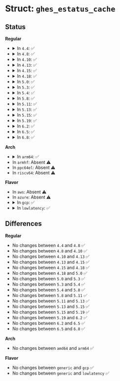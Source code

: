 # Struct: <code>ghes_estatus_cache</code>

## Status
<b>Regular</b>
<ul>
<li>
<details>
<summary>In <code>4.4</code>: ✅</summary>

```c
struct ghes_estatus_cache {
    u32 estatus_len;
    atomic_t count;
    struct acpi_hest_generic *generic;
    long long unsigned int time_in;
    struct callback_head rcu;
};
```
</details>
</li>
<li>
<details>
<summary>In <code>4.8</code>: ✅</summary>

```c
struct ghes_estatus_cache {
    u32 estatus_len;
    atomic_t count;
    struct acpi_hest_generic *generic;
    long long unsigned int time_in;
    struct callback_head rcu;
};
```
</details>
</li>
<li>
<details>
<summary>In <code>4.10</code>: ✅</summary>

```c
struct ghes_estatus_cache {
    u32 estatus_len;
    atomic_t count;
    struct acpi_hest_generic *generic;
    long long unsigned int time_in;
    struct callback_head rcu;
};
```
</details>
</li>
<li>
<details>
<summary>In <code>4.13</code>: ✅</summary>

```c
struct ghes_estatus_cache {
    u32 estatus_len;
    atomic_t count;
    struct acpi_hest_generic *generic;
    long long unsigned int time_in;
    struct callback_head rcu;
};
```
</details>
</li>
<li>
<details>
<summary>In <code>4.15</code>: ✅</summary>

```c
struct ghes_estatus_cache {
    u32 estatus_len;
    atomic_t count;
    struct acpi_hest_generic *generic;
    long long unsigned int time_in;
    struct callback_head rcu;
};
```
</details>
</li>
<li>
<details>
<summary>In <code>4.18</code>: ✅</summary>

```c
struct ghes_estatus_cache {
    u32 estatus_len;
    atomic_t count;
    struct acpi_hest_generic *generic;
    long long unsigned int time_in;
    struct callback_head rcu;
};
```
</details>
</li>
<li>
<details>
<summary>In <code>5.0</code>: ✅</summary>

```c
struct ghes_estatus_cache {
    u32 estatus_len;
    atomic_t count;
    struct acpi_hest_generic *generic;
    long long unsigned int time_in;
    struct callback_head rcu;
};
```
</details>
</li>
<li>
<details>
<summary>In <code>5.3</code>: ✅</summary>

```c
struct ghes_estatus_cache {
    u32 estatus_len;
    atomic_t count;
    struct acpi_hest_generic *generic;
    long long unsigned int time_in;
    struct callback_head rcu;
};
```
</details>
</li>
<li>
<details>
<summary>In <code>5.4</code>: ✅</summary>

```c
struct ghes_estatus_cache {
    u32 estatus_len;
    atomic_t count;
    struct acpi_hest_generic *generic;
    long long unsigned int time_in;
    struct callback_head rcu;
};
```
</details>
</li>
<li>
<details>
<summary>In <code>5.8</code>: ✅</summary>

```c
struct ghes_estatus_cache {
    u32 estatus_len;
    atomic_t count;
    struct acpi_hest_generic *generic;
    long long unsigned int time_in;
    struct callback_head rcu;
};
```
</details>
</li>
<li>
<details>
<summary>In <code>5.11</code>: ✅</summary>

```c
struct ghes_estatus_cache {
    u32 estatus_len;
    atomic_t count;
    struct acpi_hest_generic *generic;
    long long unsigned int time_in;
    struct callback_head rcu;
};
```
</details>
</li>
<li>
<details>
<summary>In <code>5.13</code>: ✅</summary>

```c
struct ghes_estatus_cache {
    u32 estatus_len;
    atomic_t count;
    struct acpi_hest_generic *generic;
    long long unsigned int time_in;
    struct callback_head rcu;
};
```
</details>
</li>
<li>
<details>
<summary>In <code>5.15</code>: ✅</summary>

```c
struct ghes_estatus_cache {
    u32 estatus_len;
    atomic_t count;
    struct acpi_hest_generic *generic;
    long long unsigned int time_in;
    struct callback_head rcu;
};
```
</details>
</li>
<li>
<details>
<summary>In <code>5.19</code>: ✅</summary>

```c
struct ghes_estatus_cache {
    u32 estatus_len;
    atomic_t count;
    struct acpi_hest_generic *generic;
    long long unsigned int time_in;
    struct callback_head rcu;
};
```
</details>
</li>
<li>
<details>
<summary>In <code>6.2</code>: ✅</summary>

```c
struct ghes_estatus_cache {
    u32 estatus_len;
    atomic_t count;
    struct acpi_hest_generic *generic;
    long long unsigned int time_in;
    struct callback_head rcu;
};
```
</details>
</li>
<li>
<details>
<summary>In <code>6.5</code>: ✅</summary>

```c
struct ghes_estatus_cache {
    u32 estatus_len;
    atomic_t count;
    struct acpi_hest_generic *generic;
    long long unsigned int time_in;
    struct callback_head rcu;
};
```
</details>
</li>
<li>
<details>
<summary>In <code>6.8</code>: ✅</summary>

```c
struct ghes_estatus_cache {
    u32 estatus_len;
    atomic_t count;
    struct acpi_hest_generic *generic;
    long long unsigned int time_in;
    struct callback_head rcu;
};
```
</details>
</li>
</ul>
<b>Arch</b>
<ul>
<li>
<details>
<summary>In <code>arm64</code>: ✅</summary>

```c
struct ghes_estatus_cache {
    u32 estatus_len;
    atomic_t count;
    struct acpi_hest_generic *generic;
    long long unsigned int time_in;
    struct callback_head rcu;
};
```
</details>
</li>
<li>
In <code>armhf</code>: Absent ⚠️
</li>
<li>
In <code>ppc64el</code>: Absent ⚠️
</li>
<li>
In <code>riscv64</code>: Absent ⚠️
</li>
</ul>
<b>Flavor</b>
<ul>
<li>
In <code>aws</code>: Absent ⚠️
</li>
<li>
In <code>azure</code>: Absent ⚠️
</li>
<li>
<details>
<summary>In <code>gcp</code>: ✅</summary>

```c
struct ghes_estatus_cache {
    u32 estatus_len;
    atomic_t count;
    struct acpi_hest_generic *generic;
    long long unsigned int time_in;
    struct callback_head rcu;
};
```
</details>
</li>
<li>
<details>
<summary>In <code>lowlatency</code>: ✅</summary>

```c
struct ghes_estatus_cache {
    u32 estatus_len;
    atomic_t count;
    struct acpi_hest_generic *generic;
    long long unsigned int time_in;
    struct callback_head rcu;
};
```
</details>
</li>
</ul>

## Differences
<b>Regular</b>
<ul>
<li>
No changes between <code>4.4</code> and <code>4.8</code> ✅
</li>
<li>
No changes between <code>4.8</code> and <code>4.10</code> ✅
</li>
<li>
No changes between <code>4.10</code> and <code>4.13</code> ✅
</li>
<li>
No changes between <code>4.13</code> and <code>4.15</code> ✅
</li>
<li>
No changes between <code>4.15</code> and <code>4.18</code> ✅
</li>
<li>
No changes between <code>4.18</code> and <code>5.0</code> ✅
</li>
<li>
No changes between <code>5.0</code> and <code>5.3</code> ✅
</li>
<li>
No changes between <code>5.3</code> and <code>5.4</code> ✅
</li>
<li>
No changes between <code>5.4</code> and <code>5.8</code> ✅
</li>
<li>
No changes between <code>5.8</code> and <code>5.11</code> ✅
</li>
<li>
No changes between <code>5.11</code> and <code>5.13</code> ✅
</li>
<li>
No changes between <code>5.13</code> and <code>5.15</code> ✅
</li>
<li>
No changes between <code>5.15</code> and <code>5.19</code> ✅
</li>
<li>
No changes between <code>5.19</code> and <code>6.2</code> ✅
</li>
<li>
No changes between <code>6.2</code> and <code>6.5</code> ✅
</li>
<li>
No changes between <code>6.5</code> and <code>6.8</code> ✅
</li>
</ul>
<b>Arch</b>
<ul>
<li>
No changes between <code>amd64</code> and <code>arm64</code> ✅
</li>
</ul>
<b>Flavor</b>
<ul>
<li>
No changes between <code>generic</code> and <code>gcp</code> ✅
</li>
<li>
No changes between <code>generic</code> and <code>lowlatency</code> ✅
</li>
</ul>
